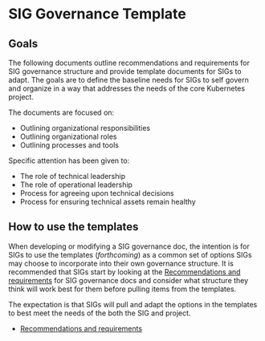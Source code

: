 # SIG Governance Template

## Goals

The following documents outline recommendations and requirements for SIG governance structure and provide
template documents for SIGs to adapt.  The goals are to define the baseline needs for SIGs to self govern
and organize in a way that addresses the needs of the core Kubernetes project.

The documents are focused on:

- Outlining organizational responsibilities
- Outlining organizational roles
- Outlining processes and tools

Specific attention has been given to:

- The role of technical leadership
- The role of operational leadership
- Process for agreeing upon technical decisions
- Process for ensuring technical assets remain healthy

## How to use the templates

When developing or modifying a SIG governance doc, the intention is for SIGs to use the templates (*forthcoming*) as
a common set of options SIGs may choose to incorporate into their own governance structure.  It is recommended that
SIGs start by looking at the [Recommendations and requirements] for SIG governance docs and consider what structure
they think will work best for them before pulling items from the templates.

The expectation is that SIGs will pull and adapt the options in the templates to best meet the needs of the both the SIG
and project.

- [Recommendations and requirements]

[Recommendations and requirements]: sig-governance-requirements.md

